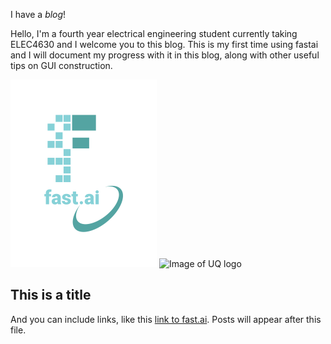 I have a *blog*!

Hello, I'm a fourth year electrical engineering student currently taking ELEC4630 and I welcome you to this blog. This is my first time using fastai and I will document my progress with it in this blog, along with other useful tips on GUI construction.

![Image of fast.ai logo](images/logo.png)
![Image of UQ logo](image/UQ-300x300.png)

## This is a title

And you can include links, like this [link to fast.ai](https://www.fast.ai). Posts will appear after this file. 

